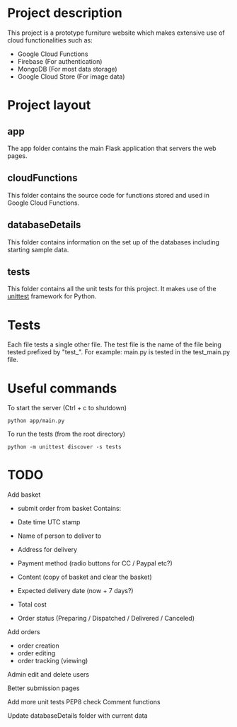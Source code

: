 # Project description

This project is a prototype furniture website which makes extensive use of cloud functionalities such as:

- Google Cloud Functions
- Firebase (For authentication)
- MongoDB (For most data storage)
- Google Cloud Store (For image data)

# Project layout

## app

The app folder contains the main Flask application that servers the web pages.

## cloudFunctions

This folder contains the source code for functions stored and used in Google Cloud Functions.

## databaseDetails

This folder contains information on the set up of the databases including starting sample data.

## tests

This folder contains all the unit tests for this project. It makes use of the [unittest](https://docs.python.org/3/library/unittest.html) framework for Python.

# Tests

Each file tests a single other file. The test file is the name of the file being tested prefixed by "test\_". For example: main.py is tested in the test_main.py file.

# Useful commands

To start the server (Ctrl + c to shutdown)

`python app/main.py`

To run the tests (from the root directory)

`python -m unittest discover -s tests`

# TODO

Add basket

- submit order from basket
  Contains:

- Date time UTC stamp
- Name of person to deliver to
- Address for delivery
- Payment method (radio buttons for CC / Paypal etc?)
- Content (copy of basket and clear the basket)
- Expected delivery date (now + 7 days?)
- Total cost
- Order status (Preparing / Dispatched / Delivered / Canceled)

Add orders

- order creation
- order editing
- order tracking (viewing)

Admin edit and delete users

Better submission pages

Add more unit tests
PEP8 check
Comment functions

Update databaseDetails folder with current data
